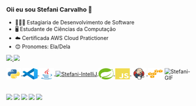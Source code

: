 ### Oii eu sou Stefani Carvalho 👋

- 👩🏻‍💻 Estagiaria de Desenvolvimento de Software
- 🖥️ Estudante de Ciências da Computação
- ☁️ Certificada AWS Cloud Pratictioner
- 😊 Pronomes: Ela/Dela

    
<div>
  <a href="https://github.com/print-stefani">
    <img height="170em" src="https://github-readme-stats.vercel.app/api?username=print-stefani&theme=midnight-purple&show_icons=true" />
    <img height="170em" src="https://github-readme-stats.vercel.app/api/top-langs/?username=print-stefani&layout=compact&langs_count=16&theme=midnight-purple" />
</div>

<div style="display: inline_block"><br>
  <img align="center" alt="Stefani-Python" height="30" width="40" src="https://raw.githubusercontent.com/devicons/devicon/master/icons/python/python-original.svg">
  <img align="center" alt="Stefani-Vscode" height="30" width="40" src="https://github.com/devicons/devicon/blob/master/icons/vscode/vscode-original.svg">
  <img align="center" alt="Stefani-Java" height="30" width="40" src="https://github.com/devicons/devicon/blob/master/icons/java/java-original.svg">
  <img align="center" alt="Stefani-IntelliJ" height="30" width="40" src="https://upload.wikimedia.org/wikipedia/commons/9/9c/IntelliJ_IDEA_Icon.svg">
  <img align="center" alt="Stefani-Sping" height="30" width="40" src="https://github.com/devicons/devicon/blob/master/icons/spring/spring-original.svg">
  <img align="center" alt="Stefani-Js" height="30" width="40" src="https://raw.githubusercontent.com/devicons/devicon/master/icons/javascript/javascript-plain.svg">
  <img align="center" alt="Stefani-Jenkins" height="30" width="40" src="https://github.com/devicons/devicon/blob/master/icons/jenkins/jenkins-original.svg">
  <img align="center" alt="Stefani-AWS" height="30" width="40" src="https://github.com/devicons/devicon/blob/master/icons/amazonwebservices/amazonwebservices-original.svg">
  <img align="right" alt="Stefani-GIF" height="80" width="80" src="https://i.picasion.com/pic92/b3b8a834d7047c4be1578b2a842fb4dd.gif">
</div>
  
  #
<div> 
  <a href="https://www.youtube.com/channel/UCSuyI3hGcbFSBWh4H7mNYOg" target="_blank"><img src="https://img.shields.io/badge/YouTube-FF0000?style=for-the-badge&logo=youtube&logoColor=white" target="_blank"></a>
  <a href="https://www.instagram.com/stefanicarvalh_/" target="_blank"><img src="https://img.shields.io/badge/-Instagram-%23E4405F?style=for-the-badge&logo=instagram&logoColor=white" target="_blank"></a>
  <a href="https://www.linkedin.com/in/stefani-beatriz-carvalho-vasconcellos" target="_blank"><img src="https://img.shields.io/badge/-LinkedIn-%230077B5?style=for-the-badge&logo=linkedin&logoColor=white" target="_blank"></a>   
  <a href="https://discord.gg/jkpvMaYB" target="_blank"><img src="https://img.shields.io/badge/Discord-7289DA?style=for-the-badge&logo=discord&logoColor=white" target="_blank"></a> 
  <a href = "stefanibeatrizcv@gmail.com"><img src="https://img.shields.io/badge/-Gmail-%23333?style=for-the-badge&logo=gmail&logoColor=white" target="_blank"></a>
</div>
  

  
